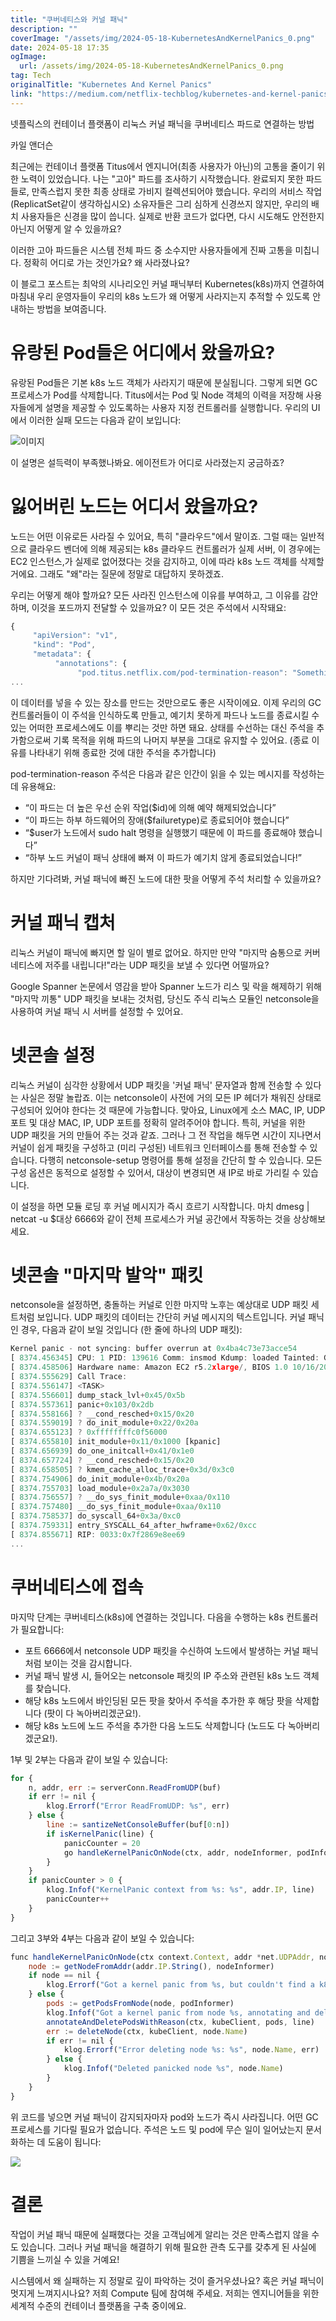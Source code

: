 ```yaml
---
title: "쿠버네티스와 커널 패닉"
description: ""
coverImage: "/assets/img/2024-05-18-KubernetesAndKernelPanics_0.png"
date: 2024-05-18 17:35
ogImage:
  url: /assets/img/2024-05-18-KubernetesAndKernelPanics_0.png
tag: Tech
originalTitle: "Kubernetes And Kernel Panics"
link: "https://medium.com/netflix-techblog/kubernetes-and-kernel-panics-ed620b9c6225"
---
```


넷플릭스의 컨테이너 플랫폼이 리눅스 커널 패닉을 쿠버네티스 파드로 연결하는 방법

카일 앤더슨

최근에는 컨테이너 플랫폼 Titus에서 엔지니어(최종 사용자가 아닌)의 고통을 줄이기 위한 노력이 있었습니다. 나는 "고아" 파드를 조사하기 시작했습니다. 완료되지 못한 파드들로, 만족스럽지 못한 최종 상태로 가비지 컬렉션되어야 했습니다. 우리의 서비스 작업(ReplicatSet같이 생각하십시오) 소유자들은 그리 심하게 신경쓰지 않지만, 우리의 배치 사용자들은 신경을 많이 씁니다. 실제로 반환 코드가 없다면, 다시 시도해도 안전한지 아닌지 어떻게 알 수 있을까요?

이러한 고아 파드들은 시스템 전체 파드 중 소수지만 사용자들에게 진짜 고통을 미칩니다. 정확히 어디로 가는 것인가요? 왜 사라졌나요?

<div class="content-ad"></div>

이 블로그 포스트는 최악의 시나리오인 커널 패닉부터 Kubernetes(k8s)까지 연결하여 마침내 우리 운영자들이 우리의 k8s 노드가 왜 어떻게 사라지는지 추적할 수 있도록 안내하는 방법을 보여줍니다.

# 유랑된 Pod들은 어디에서 왔을까요?

유랑된 Pod들은 기본 k8s 노드 객체가 사라지기 때문에 분실됩니다. 그렇게 되면 GC 프로세스가 Pod를 삭제합니다. Titus에서는 Pod 및 Node 객체의 이력을 저장해 사용자들에게 설명을 제공할 수 있도록하는 사용자 지정 컨트롤러를 실행합니다. 우리의 UI에서 이러한 실패 모드는 다음과 같이 보입니다:

![이미지](/assets/img/2024-05-18-KubernetesAndKernelPanics_0.png)

<div class="content-ad"></div>

이 설명은 설득력이 부족했나봐요. 에이전트가 어디로 사라졌는지 궁금하죠?

# 잃어버린 노드는 어디서 왔을까요?

노드는 어떤 이유로든 사라질 수 있어요, 특히 "클라우드"에서 말이죠. 그럴 때는 일반적으로 클라우드 벤더에 의해 제공되는 k8s 클라우드 컨트롤러가 실제 서버, 이 경우에는 EC2 인스턴스,가 실제로 없어졌다는 것을 감지하고, 이에 따라 k8s 노드 객체를 삭제할 거에요. 그래도 "왜"라는 질문에 정말로 대답하지 못하겠죠.

우리는 어떻게 해야 할까요? 모든 사라진 인스턴스에 이유를 부여하고, 그 이유를 감안하며, 이것을 포드까지 전달할 수 있을까요? 이 모든 것은 주석에서 시작돼요:

<div class="content-ad"></div>

```js
{
     "apiVersion": "v1",
     "kind": "Pod",
     "metadata": {
          "annotations": {
               "pod.titus.netflix.com/pod-termination-reason": "Something really bad happened!",
...
```

이 데이터를 넣을 수 있는 장소를 만드는 것만으로도 좋은 시작이에요. 이제 우리의 GC 컨트롤러들이 이 주석을 인식하도록 만들고, 예기치 못하게 파드나 노드를 종료시킬 수 있는 어떠한 프로세스에도 이를 뿌리는 것만 하면 돼요. 상태를 수선하는 대신 주석을 추가함으로써 기록 목적을 위해 파드의 나머지 부분을 그대로 유지할 수 있어요. (종료 이유를 나타내기 위해 종료한 것에 대한 주석을 추가합니다)

pod-termination-reason 주석은 다음과 같은 인간이 읽을 수 있는 메시지를 작성하는 데 유용해요:

- “이 파드는 더 높은 우선 순위 작업($id)에 의해 예약 해제되었습니다”
- “이 파드는 하부 하드웨어의 장애($failuretype)로 종료되어야 했습니다”
- “$user가 노드에서 sudo halt 명령을 실행했기 때문에 이 파드를 종료해야 했습니다”
- “하부 노드 커널이 패닉 상태에 빠져 이 파드가 예기치 않게 종료되었습니다!”

<div class="content-ad"></div>

하지만 기다려봐, 커널 패닉에 빠진 노드에 대한 팟을 어떻게 주석 처리할 수 있을까요?

# 커널 패닉 캡처

리눅스 커널이 패닉에 빠지면 할 일이 별로 없어요. 하지만 만약 "마지막 숨통으로 커버네티스에 저주를 내립니다!"라는 UDP 패킷을 보낼 수 있다면 어떨까요?

Google Spanner 논문에서 영감을 받아 Spanner 노드가 리스 및 락을 해제하기 위해 "마지막 끼통" UDP 패킷을 보내는 것처럼, 당신도 주식 리눅스 모듈인 netconsole을 사용하여 커널 패닉 시 서버를 설정할 수 있어요.

<div class="content-ad"></div>

# 넷콘솔 설정

리눅스 커널이 심각한 상황에서 UDP 패킷을 '커널 패닉' 문자열과 함께 전송할 수 있다는 사실은 정말 놀랍죠. 이는 netconsole이 사전에 거의 모든 IP 헤더가 채워진 상태로 구성되어 있어야 한다는 것 때문에 가능합니다. 맞아요, Linux에게 소스 MAC, IP, UDP 포트 및 대상 MAC, IP, UDP 포트를 정확히 알려주어야 합니다. 특히, 커널을 위한 UDP 패킷을 거의 만들어 주는 것과 같죠. 그러나 그 전 작업을 해두면 시간이 지나면서 커널이 쉽게 패킷을 구성하고 (미리 구성된) 네트워크 인터페이스를 통해 전송할 수 있습니다. 다행히 netconsole-setup 명령어를 통해 설정을 간단히 할 수 있습니다. 모든 구성 옵션은 동적으로 설정할 수 있어서, 대상이 변경되면 새 IP로 바로 가리킬 수 있습니다.

이 설정을 하면 모듈 로딩 후 커널 메시지가 즉시 흐르기 시작합니다. 마치 dmesg | netcat -u $대상 6666와 같이 전체 프로세스가 커널 공간에서 작동하는 것을 상상해보세요.

# 넷콘솔 "마지막 발악" 패킷

<div class="content-ad"></div>

netconsole을 설정하면, 충돌하는 커널로 인한 마지막 노후는 예상대로 UDP 패킷 세트처럼 보입니다. UDP 패킷의 데이터는 간단히 커널 메시지의 텍스트입니다. 커널 패닉인 경우, 다음과 같이 보일 것입니다 (한 줄에 하나의 UDP 패킷):

```js
Kernel panic - not syncing: buffer overrun at 0x4ba4c73e73acce54
[ 8374.456345] CPU: 1 PID: 139616 Comm: insmod Kdump: loaded Tainted: G OE
[ 8374.458506] Hardware name: Amazon EC2 r5.2xlarge/, BIOS 1.0 10/16/2017
[ 8374.555629] Call Trace:
[ 8374.556147] <TASK>
[ 8374.556601] dump_stack_lvl+0x45/0x5b
[ 8374.557361] panic+0x103/0x2db
[ 8374.558166] ? __cond_resched+0x15/0x20
[ 8374.559019] ? do_init_module+0x22/0x20a
[ 8374.655123] ? 0xffffffffc0f56000
[ 8374.655810] init_module+0x11/0x1000 [kpanic]
[ 8374.656939] do_one_initcall+0x41/0x1e0
[ 8374.657724] ? __cond_resched+0x15/0x20
[ 8374.658505] ? kmem_cache_alloc_trace+0x3d/0x3c0
[ 8374.754906] do_init_module+0x4b/0x20a
[ 8374.755703] load_module+0x2a7a/0x3030
[ 8374.756557] ? __do_sys_finit_module+0xaa/0x110
[ 8374.757480] __do_sys_finit_module+0xaa/0x110
[ 8374.758537] do_syscall_64+0x3a/0xc0
[ 8374.759331] entry_SYSCALL_64_after_hwframe+0x62/0xcc
[ 8374.855671] RIP: 0033:0x7f2869e8ee69
...
```

# 쿠버네티스에 접속

마지막 단계는 쿠버네티스(k8s)에 연결하는 것입니다. 다음을 수행하는 k8s 컨트롤러가 필요합니다:

<div class="content-ad"></div>

- 포트 6666에서 netconsole UDP 패킷을 수신하여 노드에서 발생하는 커널 패닉처럼 보이는 것을 감시합니다.
- 커널 패닉 발생 시, 들어오는 netconsole 패킷의 IP 주소와 관련된 k8s 노드 객체를 찾습니다.
- 해당 k8s 노드에서 바인딩된 모든 팟을 찾아서 주석을 추가한 후 해당 팟을 삭제합니다 (팟이 다 녹아버리겠군요!).
- 해당 k8s 노드에 노드 주석을 추가한 다음 노드도 삭제합니다 (노드도 다 녹아버리겠군요!).

1부 및 2부는 다음과 같이 보일 수 있습니다:

```js
for {
    n, addr, err := serverConn.ReadFromUDP(buf)
    if err != nil {
        klog.Errorf("Error ReadFromUDP: %s", err)
    } else {
        line := santizeNetConsoleBuffer(buf[0:n])
        if isKernelPanic(line) {
            panicCounter = 20
            go handleKernelPanicOnNode(ctx, addr, nodeInformer, podInformer, kubeClient, line)
        }
    }
    if panicCounter > 0 {
        klog.Infof("KernelPanic context from %s: %s", addr.IP, line)
        panicCounter++
    }
}
```

그리고 3부와 4부는 다음과 같이 보일 수 있습니다:

<div class="content-ad"></div>

```js
func handleKernelPanicOnNode(ctx context.Context, addr *net.UDPAddr, nodeInformer cache.SharedIndexInformer, podInformer cache.SharedIndexInformer, kubeClient kubernetes.Interface, line string) {
    node := getNodeFromAddr(addr.IP.String(), nodeInformer)
    if node == nil {
        klog.Errorf("Got a kernel panic from %s, but couldn't find a k8s node object for it?", addr.IP.String())
    } else {
        pods := getPodsFromNode(node, podInformer)
        klog.Infof("Got a kernel panic from node %s, annotating and deleting all %d pods and that node.", node.Name, len(pods))
        annotateAndDeletePodsWithReason(ctx, kubeClient, pods, line)
        err := deleteNode(ctx, kubeClient, node.Name)
        if err != nil {
            klog.Errorf("Error deleting node %s: %s", node.Name, err)
        } else {
            klog.Infof("Deleted panicked node %s", node.Name)
        }
    }
}
```

위 코드를 넣으면 커널 패닉이 감지되자마자 pod와 노드가 즉시 사라집니다. 어떤 GC 프로세스를 기다릴 필요가 없습니다. 주석은 노드 및 pod에 무슨 일이 일어났는지 문서화하는 데 도움이 됩니다:

<img src="/assets/img/2024-05-18-KubernetesAndKernelPanics_1.png" />

# 결론

<div class="content-ad"></div>

작업이 커널 패닉 때문에 실패했다는 것을 고객님에게 알리는 것은 만족스럽지 않을 수도 있습니다. 그러나 커널 패닉을 해결하기 위해 필요한 관측 도구를 갖추게 된 사실에 기쁨을 느끼실 수 있을 거예요!

시스템에서 왜 실패하는 지 정말로 깊이 파악하는 것이 즐거우셨나요? 혹은 커널 패닉이 멋지게 느껴지시나요? 저희 Compute 팀에 참여해 주세요. 저희는 엔지니어들을 위한 세계적 수준의 컨테이너 플랫폼을 구축 중이에요.
